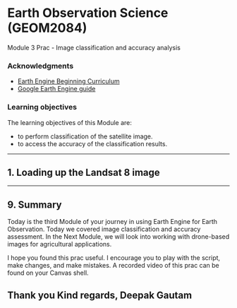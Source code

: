 # Earth Observation Science (GEOM2084)
Module 3 Prac - Image classification and accuracy analysis


### Acknowledgments 
- [Earth Engine Beginning Curriculum](https://docs.google.com/document/d/1ZxRKMie8dfTvBmUNOO0TFMkd7ELGWf3WjX0JvESZdOE/edit#!)
- [Google Earth Engine guide](https://developers.google.com/earth-engine/guides)

### Learning objectives
The learning objectives of this Module are:
- to perform classification of the satellite image. 
- to access the accuracy of the classification results.

---------------------------------------------------
## 1. Loading up the Landsat 8 image
-------
## 9. Summary
Today is the third Module of your journey in using Earth Engine for Earth Observation. Today we covered image classification and accuracy assessment. In the Next Module, we will look into working with drone-based images for agricultural applications.

I hope you found this prac useful. I encourage you to play with the script, make changes, and make mistakes. A recorded video of this prac can be found on your Canvas shell.

Thank you
Kind regards, 
Deepak Gautam
------